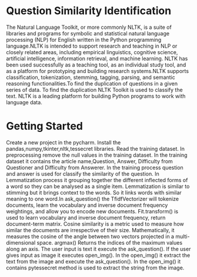 # Question Similarity Identification
The Natural Language Toolkit, or more commonly NLTK, is a suite of libraries and programs for symbolic and statistical natural language processing (NLP) for English written in the Python programming language.NLTK is intended to support research and teaching in NLP or closely related areas, including empirical linguistics, cognitive science, artificial intelligence, information retrieval, and machine learning. NLTK has been used successfully as a teaching tool, as an individual study tool, and as a platform for prototyping and building research systems.NLTK supports classification, tokenization, stemming, tagging, parsing, and semantic reasoning functionalities.To find the duplication of questions in a given series of data. To find the duplication NLTK Toolkit is used to classify the text. NLTK is a leading platform for building Python programs to work with language data.
# Getting Started
Create a new project in the pycharm. Install the pandas,numpy,tkinter,nltk,tessecret libraries. Read the training dataset. In preprocessing remove the null values in the training dataset. In the training dataset it contains the article name,Question, Answer, Difficulty from Questioner and Difficulty from Answerer. In the training process question and answer is used for classify the similarity of the question. In Lemmatization process it grouping together the different inflected forms of a word so they can be analysed as a single item. Lemmatization is similar to stimming but it brings context to the words. So it links words with similar meaning to one word.In ask_question() the TfidfVectorizer will tokenize documents, learn the vocabulary and inverse document frequency weightings, and allow you to encode new documents. Fit.transform() is used to learn vocabulary and inverse document frequency, return document-term matrix. Cosine similarity is a metric used to measure how similar the documents are irrespective of their size. Mathematically, it measures the cosine of the angle between two vectors projected in a multi-dimensional space. argmax() Returns the indices of the maximum values along an axis. The user input is text it execute the ask_question(). If the user gives input as image it executes open_img(). In the open_img() it extract the text from the image and execute the ask_question(). In the open_img() it contains pytessecret method is used to extract the string from the image. 


